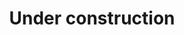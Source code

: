 ---
title: Under construction
text: TBD_Stránka prešla prerábkou a môžu sa vyskytnúť ešte chyby. Pomôž nám ich nájsť.
link: TBD_https://github.com/FroloEH/KVsite/issues/new/choose
link_text: TBD_Nahlásiť chybu!
active: true
---